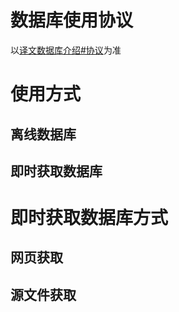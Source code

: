 # 数据库使用协议
以[译文数据库介绍#协议](Home#%E5%8D%8F%E8%AE%AE)为准

# 使用方式
## 离线数据库
## 即时获取数据库

# 即时获取数据库方式
## 网页获取
## 源文件获取